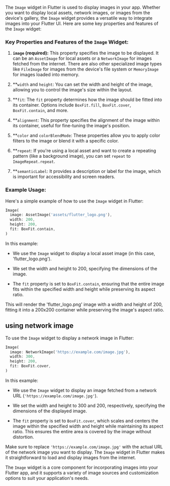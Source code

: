 The `Image` widget in Flutter is used to display images in your app. Whether you want to display local assets, network images, or images from the device's gallery, the `Image` widget provides a versatile way to integrate images into your Flutter UI. Here are some key properties and features of the `Image` widget:

### Key Properties and Features of the `Image` Widget:

1. **`image` (required):** This property specifies the image to be displayed. It can be an `AssetImage` for local assets or a `NetworkImage` for images fetched from the internet. There are also other specialized image types like `FileImage` for images from the device's file system or `MemoryImage` for images loaded into memory.

2. \*\*`width` and `height`: You can set the width and height of the image, allowing you to control the image's size within the layout.

3. \*\*`fit`: The `fit` property determines how the image should be fitted into its container. Options include `BoxFit.fill`, `BoxFit.cover`, `BoxFit.contain`, and more.

4. \*\*`alignment`: This property specifies the alignment of the image within its container, useful for fine-tuning the image's position.

5. \*\*`color` and `colorBlendMode`: These properties allow you to apply color filters to the image or blend it with a specific color.

6. \*\*`repeat`: If you're using a local asset and want to create a repeating pattern (like a background image), you can set `repeat` to `ImageRepeat.repeat`.

7. \*\*`semanticLabel`: It provides a description or label for the image, which is important for accessibility and screen readers.

### Example Usage:

Here's a simple example of how to use the `Image` widget in Flutter:

```dart
Image(
  image: AssetImage('assets/flutter_logo.png'),
  width: 200,
  height: 200,
  fit: BoxFit.contain,
)
```

In this example:

- We use the `Image` widget to display a local asset image (in this case, 'flutter_logo.png').

- We set the width and height to 200, specifying the dimensions of the image.

- The `fit` property is set to `BoxFit.contain`, ensuring that the entire image fits within the specified width and height while preserving its aspect ratio.

This will render the 'flutter_logo.png' image with a width and height of 200, fitting it into a 200x200 container while preserving the image's aspect ratio.

## using network image

To use the `Image` widget to display a network image in Flutter:

```dart
Image(
  image: NetworkImage('https://example.com/image.jpg'),
  width: 300,
  height: 200,
  fit: BoxFit.cover,
)
```

In this example:

- We use the `Image` widget to display an image fetched from a network URL (`'https://example.com/image.jpg'`).

- We set the width and height to 300 and 200, respectively, specifying the dimensions of the displayed image.

- The `fit` property is set to `BoxFit.cover`, which scales and centers the image within the specified width and height while maintaining its aspect ratio. This ensures the entire area is covered by the image without distortion.

Make sure to replace `'https://example.com/image.jpg'` with the actual URL of the network image you want to display. The `Image` widget in Flutter makes it straightforward to load and display images from the internet.

The `Image` widget is a core component for incorporating images into your Flutter app, and it supports a variety of image sources and customization options to suit your application's needs.
